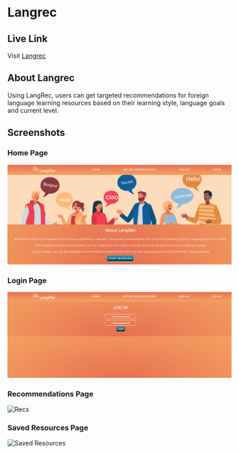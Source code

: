 # Langrec

## Live Link

Visit [Langrec](https://langrec-app.vercel.app/)

## About Langrec

Using LangRec, users can get targeted recommendations for foreign language learning resources based on their learning style, language goals and current level.

## Screenshots

### Home Page

![Homepage](src/images/homepage.png)

### Login Page

![Login](src/images/login.png)

### Recommendations Page

![Recs](src/images/recspage)

### Saved Resources Page

![Saved Resources](src/images/savedresources)
